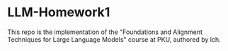 # LLM-Homework1
 
This repo is the implementation of the "Foundations and Alignment Techniques for Large Language Models" course at PKU, authored by lch.